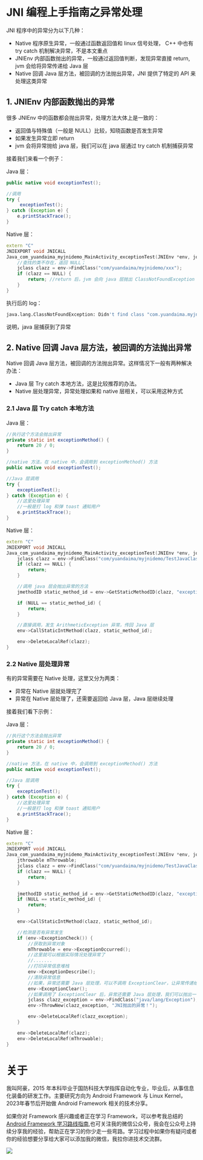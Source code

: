 # JNI 编程上手指南之异常处理

JNI 程序中的异常分为以下几种：

* Native 程序原生异常，一般通过函数返回值和 linux 信号处理， C++ 中也有 try catch 机制解决异常，不是本文重点
* JNIEnv 内部函数抛出的异常，一般通过返回值判断，发现异常直接 return, jvm 会给将异常传递给 Java 层
* Native 回调 Java 层方法，被回调的方法抛出异常，JNI 提供了特定的 API 来处理这类异常


## 1. JNIEnv 内部函数抛出的异常

很多 JNIEnv 中的函数都会抛出异常，处理方法大体上是一致的：

* 返回值与特殊值（一般是 NULL）比较，知晓函数是否发生异常
* 如果发生异常立即 return
* jvm 会将异常抛给 java 层，我们可以在 java 层通过 try catch 机制捕获异常

接着我们来看一个例子：

Java 层：
```java
public native void exceptionTest();

//调用
try {
     exceptionTest();
} catch (Exception e) {
    e.printStackTrace();
}
```

Native 层：

```c++
extern "C"
JNIEXPORT void JNICALL
Java_com_yuandaima_myjnidemo_MainActivity_exceptionTest(JNIEnv *env, jobject thiz) {   
    //查找的类不存在，返回 NULL；
    jclass clazz = env->FindClass("com/yuandaima/myjnidemo/xxx");
    if (clazz == NULL) {
        return; //return 后，jvm 会向 java 层抛出 ClassNotFoundException
    }
}
```

执行后的 log：

```bash
java.lang.ClassNotFoundException: Didn't find class "com.yuandaima.myjnidemo.xxx"
```
说明，java 层捕获到了异常

## 2. Native 回调 Java 层方法，被回调的方法抛出异常

Native 回调 Java 层方法，被回调的方法抛出异常。这样情况下一般有两种解决办法：

* Java 层 Try catch 本地方法，这是比较推荐的办法。
* Native 层处理异常，异常处理如果和 native 层相关，可以采用这种方式

### 2.1 Java 层 Try catch 本地方法

Java 层：

```java
//执行这个方法会抛出异常
private static int exceptionMethod() {
    return 20 / 0;
}

//native 方法，在 native 中，会调用到 exceptionMethod() 方法
public native void exceptionTest();

//Java 层调用
try {
    exceptionTest();
} catch (Exception e) {
    //这里处理异常
    //一般是打 log 和弹 toast 通知用户
    e.printStackTrace();
}
```

Native 层：

```c++
extern "C"
JNIEXPORT void JNICALL
Java_com_yuandaima_myjnidemo_MainActivity_exceptionTest(JNIEnv *env, jobject thiz) {
    jclass clazz = env->FindClass("com/yuandaima/myjnidemo/TestJavaClass");
    if (clazz == NULL) {
        return;
    }

    //调用 java 层会抛出异常的方法
    jmethodID static_method_id = env->GetStaticMethodID(clazz, "exceptionMethod", "()I");

    if (NULL == static_method_id) {
        return;
    }

    //直接调用，发生 ArithmeticException 异常，传回 Java 层
    env->CallStaticIntMethod(clazz, static_method_id);

    env->DeleteLocalRef(clazz);
}
```

### 2.2 Native 层处理异常

有的异常需要在 Native 处理，这里又分为两类：

* 异常在 Native 层就处理完了
* 异常在 Native 层处理了，还需要返回给 Java 层，Java 层继续处理

接着我们看下示例：

Java 层：

```java
//执行这个方法会抛出异常
private static int exceptionMethod() {
    return 20 / 0;
}

//native 方法，在 native 中，会调用到 exceptionMethod() 方法
public native void exceptionTest();

//Java 层调用
try {
    exceptionTest();
} catch (Exception e) {
    //这里处理异常
    //一般是打 log 和弹 toast 通知用户
    e.printStackTrace();
}
```

Native 层：

```c++
extern "C"
JNIEXPORT void JNICALL
Java_com_yuandaima_myjnidemo_MainActivity_exceptionTest(JNIEnv *env, jobject thiz) {
    jthrowable mThrowable;
    jclass clazz = env->FindClass("com/yuandaima/myjnidemo/TestJavaClass");
    if (clazz == NULL) {
        return;
    }

    jmethodID static_method_id = env->GetStaticMethodID(clazz, "exceptionMethod", "()I");
    if (NULL == static_method_id) {
        return;
    }

    env->CallStaticIntMethod(clazz, static_method_id);

    //检测是否有异常发生
    if (env->ExceptionCheck()) {
        //获取到异常对象
        mThrowable = env->ExceptionOccurred();
        //这里就可以根据实际情况处理异常了
        //.......
        //打印异常信息堆栈
        env->ExceptionDescribe();
        //清除异常信息
        //如果，异常还需要 Java 层处理，可以不调用 ExceptionClear，让异常传递给 Java 层
        env->ExceptionClear();
        //如果调用了 ExceptionClear 后，异常还需要 Java 层处理，我们可以抛出一个新的异常给 Java 层
        jclass clazz_exception = env->FindClass("java/lang/Exception");
        env->ThrowNew(clazz_exception, "JNI抛出的异常！");

        env->DeleteLocalRef(clazz_exception);
    }

    env->DeleteLocalRef(clazz);
    env->DeleteLocalRef(mThrowable);
}
```


# 关于

我叫阿豪，2015 年本科毕业于国防科技大学指挥自动化专业，毕业后，从事信息化装备的研发工作。主要研究方向为 Android Framework 与 Linux Kernel，2023年春节后开始做 Android Framework 相关的技术分享。

如果你对 Framework 感兴趣或者正在学习 Framework，可以参考我总结的[Android Framework 学习路线指南](https://github.com/yuandaimaahao/AndroidFrameworkTutorial),也可关注我的微信公众号，我会在公众号上持续分享我的经验，帮助正在学习的你少走一些弯路。学习过程中如果你有疑问或者你的经验想要分享给大家可以添加我的微信，我拉你进技术交流群。

![](https://gitee.com/stingerzou/pic-bed/raw/master/img/4e7348e352774883ecb19ab021d6cee.jpg)